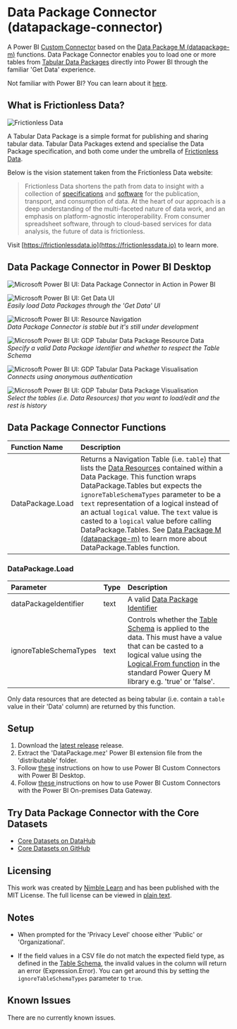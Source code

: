 # Data Package Connector (datapackage-connector)

A Power BI [Custom Connector](https://docs.microsoft.com/en-us/power-bi/desktop-connector-extensibility#custom-connectors) based on the [Data Package M (datapackage-m)](https://github.com/nimblelearn/datapackage-m) functions. Data Package Connector enables you to load one or more tables from  [Tabular Data Packages](http://frictionlessdata.io/docs/tabular-data-package/) directly into Power BI through the familiar 'Get Data' experience.

Not familiar with Power BI? You can learn about it [here](https://docs.microsoft.com/en-us/power-bi/power-bi-overview).


## What is Frictionless Data?

![Frictionless Data](./images/frictionless-data/frictionless-data-logo-colour.png)

A Tabular Data Package is a simple format for publishing and sharing tabular data. Tabular Data Packages extend and specialise the Data Package specification, and both come under the umbrella of [Frictionless Data](https://frictionlessdata.io/).

Below is the vision statement taken from the Frictionless Data website:

>Frictionless Data shortens the path from data to insight with a collection of [specifications](https://frictionlessdata.io/specs/) and [software](https://frictionlessdata.io/software/) for the publication, transport, and consumption of data. At the heart of our approach is a deep understanding of the multi-faceted nature of data work, and an emphasis on platform-agnostic interoperability. From consumer spreadsheet software, through to cloud-based services for data analysis, the future of data is frictionless.

Visit [https://frictionlessdata.io](https://frictionlessdata.io) to learn more.


## Data Package Connector in Power BI Desktop

![Microsoft Power BI UI: Data Package Connector in Action in Power BI](./images/power-bi/datapackage-connector-in-action-power-bi.gif)

![Microsoft Power BI UI: Get Data UI](./images/power-bi/datapackage-connector-power-bi-illustration-01.png)  
*Easily load Data Packages through the 'Get Data' UI*

![Microsoft Power BI UI: Resource Navigation](./images/power-bi/datapackage-connector-power-bi-illustration-02.png)  
*Data Package Connector is stable but it's still under development*  

![Microsoft Power BI UI: GDP Tabular Data Package Resource Data](./images/power-bi/datapackage-connector-power-bi-illustration-03.png)  
*Specify a valid Data Package identifier and whether to respect the Table Schema*

![Microsoft Power BI UI: GDP Tabular Data Package Visualisation](./images/power-bi/datapackage-connector-power-bi-illustration-04.png)  
*Connects using anonymous authentication*

![Microsoft Power BI UI: GDP Tabular Data Package Visualisation](./images/power-bi/datapackage-connector-power-bi-illustration-05.png)  
*Select the tables (i.e. Data Resources) that you want to load/edit and the rest is history*


## Data Package Connector Functions

| Function Name      | Description                                                                 |
| :----------------- | :-------------------------------------------------------------------------- |
| DataPackage.Load   | Returns a Navigation Table (i.e. `table`) that lists the [Data Resources](https://frictionlessdata.io/specs/data-resource/) contained within a Data Package. This function wraps DataPackage.Tables but expects the `ignoreTableSchemaTypes` parameter to be a `text` representation of a logical instead of an actual `logical` value. The `text` value is casted to a `logical` value before calling DataPackage.Tables. See [Data Package M (datapackage-m)](https://github.com/nimblelearn/datapackage-m) to learn more about DataPackage.Tables function.|


### DataPackage.Load

| Parameter              | Type         | Description                                              |
| :--------------------- | :----------- | :------------------------------------------------------- |
| dataPackageIdentifier  | text         | A valid [Data Package Identifier](https://frictionlessdata.io/specs/data-package-identifier/) |
| ignoreTableSchemaTypes | text         | Controls whether the [Table Schema](https://frictionlessdata.io/specs/table-schema/) is applied to the data. This must have a value that can be casted to a logical value using the [Logical.From function](https://docs.microsoft.com/en-us/powerquery-m/logical-from) in the standard Power Query M library e.g. 'true' or 'false'. |

Only data resources that are detected as being tabular (i.e. contain a `table` value in their 'Data' column) are returned by this function.


## Setup

1. Download the [latest release](https://github.com/nimblelearn/datapackage-connector/releases) release.
2. Extract the 'DataPackage.mez' Power BI extension file from the 'distributable' folder.
3. Follow [these](https://docs.microsoft.com/en-us/power-bi/desktop-connector-extensibility) instructions on how to use Power BI Custom Connectors with Power BI Desktop.
4. Follow [these ](https://docs.microsoft.com/en-us/power-bi/service-gateway-custom-connectors) instructions on how to use Power BI Custom Connectors with the Power BI On-premises Data Gateway.


## Try Data Package Connector with the Core Datasets

* [Core Datasets on DataHub](https://datahub.io/core/)
* [Core Datasets on GitHub](https://github.com/datasets/)


## Licensing

This work was created by [Nimble Learn](http://www.nimblelearn.com) and has been published with the MIT License. The full license can be viewed in [plain text](./LICENSE.txt).


## Notes

* When prompted for the 'Privacy Level' choose either 'Public' or 'Organizational'.

* If the field values in a CSV file do not match the expected field type, as defined in the [Table Schema](https://frictionlessdata.io/specs/table-schema/), the invalid values in the column will return an error (Expression.Error). You can get around this by setting the `ignoreTableSchemaTypes` parameter to `true`.


## Known Issues

There are no currently known issues.